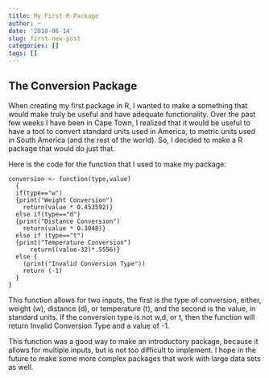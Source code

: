 ```yaml
---
title: My First R-Package
author: ~
date: '2018-06-14'
slug: first-new-post
categories: []
tags: []
---
```

## The Conversion Package

When creating my first package in R, I wanted to make a something that would make truly be useful and have adequate functionality. Over the past few weeks I have been in Cape Town, I realized that it would be useful to have a tool to convert standard units used in America, to metric units used in South America (and the rest of the world). So, I decided to make a R package that would do just that. 

Here is the code for the function that I used to make my package:

```{r}
conversion <- function(type,value)
  {
  if(type=="w")
  {print("Weight Conversion")
    return(value * 0.453592)}
  else if(type=="d")
  {print("Distance Conversion")
    return(value * 0.3048)}
  else if (type=="t")
  {print("Temperature Conversion")
      return((value-32)*.5556)}
  else {
    (print("Invalid Conversion Type"))
    return (-1)
  }
}
```

This function allows for two inputs, the first is the type of conversion, either, weight (w), distance (d), or temperature (t), and the second is the value, in standard units. If the conversion type is not w,d, or t, then the function will return Invalid Conversion Type and a value of -1. 

This function was a good way to make an introductory package, because it allows for multiple inputs, but is not too difficult to implement. I hope in the future to make some more complex packages that work with large data sets as well. 